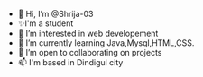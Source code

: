 - 👋 Hi, I’m @Shrija-03
- ✨I'm a student
- 👀 I’m interested in web developement
- 🌱 I’m currently learning Java,Mysql,HTML,CSS.
- 💞️ I’m open to collaborating on projects
- 📫 I'm based in Dindigul city
<!---
Shrija-03/Shrija-03 is a ✨ special ✨ repository because its `README.md` (this file) appears on your GitHub profile.
You can click the Preview link to take a look at your changes.
--->
